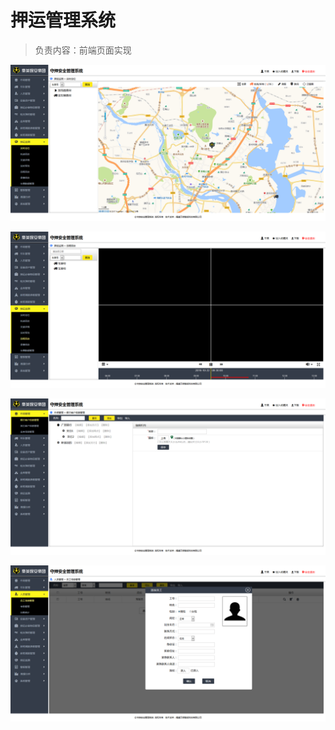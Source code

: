 # 押运管理系统

> 负责内容：前端页面实现


![押运管理系统](https://github.com/an55555/MyWeb/blob/master/Done/Office/imges/esco/1.png?raw=true)

![押运管理系统](https://github.com/an55555/MyWeb/blob/master/Done/Office/imges/esco/2.png?raw=true)

![押运管理系统](https://github.com/an55555/MyWeb/blob/master/Done/Office/imges/esco/3.png?raw=true)

![押运管理系统](https://github.com/an55555/MyWeb/blob/master/Done/Office/imges/esco/4.png?raw=true)



